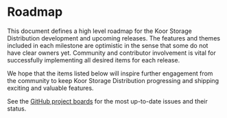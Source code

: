 # Roadmap

This document defines a high level roadmap for the Koor Storage Distribution
development and upcoming releases. The features and themes included in each
milestone are optimistic in the sense that some do not have clear owners yet.
Community and contributor involvement is vital for successfully implementing all
desired items for each release.

We hope that the items listed below will inspire further engagement from the
community to keep Koor Storage Distribution progressing and shipping exciting
and valuable features.

See the [GitHub project boards](https://github.com/koor-tech/koor/projects) for the most up-to-date issues and their status.

